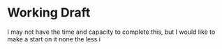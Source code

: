 # Working Draft

I may not have the time and capacity to complete this, but I would like to make a start on it none the less i
